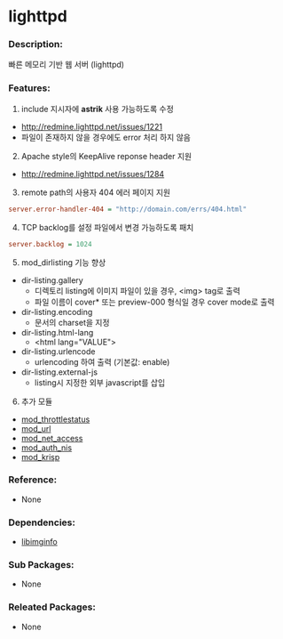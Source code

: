 # lighttpd

### Description:
빠른 메모리 기반 웹 서버 (lighttpd)

### Features:
1. include 지시자에 **astrik** 사용 가능하도록 수정
 * http://redmine.lighttpd.net/issues/1221
 * 파일이 존재하지 않을 경우에도 error 처리 하지 않음
2. Apache style의 KeepAlive reponse header 지원
 * http://redmine.lighttpd.net/issues/1284
3. remote path의 사용자 404 에러 페이지 지원
 ```ini
 server.error-handler-404 = "http://domain.com/errs/404.html"
 ```
4. TCP backlog를 설정 파일에서 변경 가능하도록 패치
 ```ini
 server.backlog = 1024
 ```
5. mod_dirlisting 기능 향상
 * dir-listing.gallery  
    * 디렉토리 listing에 이미지 파일이 있을 경우, &lt;img&gt; tag로 출력
    * 파일 이름이 cover* 또는 preview-000 형식일 경우 cover mode로 출력
 * dir-listing.encoding
    * 문서의 charset을 지정
 * dir-listing.html-lang
    * &lt;html lang="VALUE"&gt;
 * dir-listing.urlencode
    * urlencoding 하여 출력 (기본값: enable)
 * dir-listing.external-js
    * listing시 지정한 외부 javascript를 삽입
6. 추가 모듈
 * [mod_throttlestatus](http://svn.oops.org/wsvn/Lighttpd.mod_throttlestatus/trunk/throttlestatus.ko.txt)
 * [mod_url](http://svn.oops.org/wsvn/Lighttpd.mod_url/trunk/README)
 * [mod_net_access](http://svn.oops.org/wsvn/Lighttpd.mod_net_access/trunk/README)
 * [mod_auth_nis](http://svn.oops.org/wsvn/Lighttpd.mod_auth_nis/trunk/README)
 * [mod_krisp](http://svn.oops.org/wsvn/Lighttpd.mod_krisp/trunk/README)

### Reference:
* None

### Dependencies:
* [libimginfo](pkg-core-libimginfo.md)

### Sub Packages:
* None

### Releated Packages:
* None